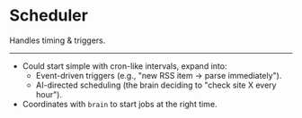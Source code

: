 # Scheduler

Handles timing & triggers.

---

- Could start simple with cron-like intervals, expand into:
  - Event-driven triggers (e.g., "new RSS item -> parse immediately").
  - AI-directed scheduling (the brain deciding to "check site X every hour").
- Coordinates with `brain` to start jobs at the right time.
